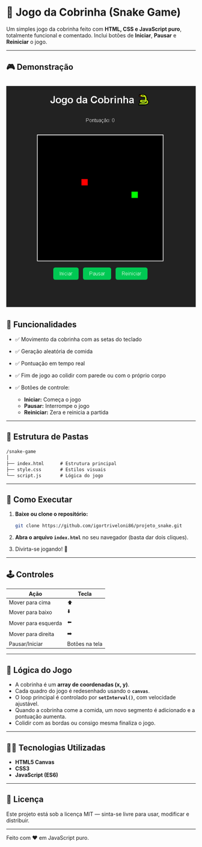 # 🐍 Jogo da Cobrinha (Snake Game)

Um simples jogo da cobrinha feito com **HTML, CSS e JavaScript puro**, totalmente funcional e comentado.
Inclui botões de **Iniciar**, **Pausar** e **Reiniciar** o jogo.

---

## 🎮 Demonstração

## ![Snake Game Screenshot](imagem.png)

## 🚀 Funcionalidades

- ✅ Movimento da cobrinha com as setas do teclado
- ✅ Geração aleatória de comida
- ✅ Pontuação em tempo real
- ✅ Fim de jogo ao colidir com parede ou com o próprio corpo
- ✅ Botões de controle:

  - **Iniciar:** Começa o jogo
  - **Pausar:** Interrompe o jogo
  - **Reiniciar:** Zera e reinicia a partida

---

## 🧱 Estrutura de Pastas

```
/snake-game
│
├── index.html      # Estrutura principal
├── style.css       # Estilos visuais
└── script.js       # Lógica do jogo
```

---

## 🧩 Como Executar

1. **Baixe ou clone o repositório:**

   ```bash
   git clone https://github.com/igortriveloni86/projeto_snake.git
   ```

2. **Abra o arquivo `index.html`** no seu navegador (basta dar dois cliques).

3. Divirta-se jogando! 🎉

---

## 🕹️ Controles

| Ação                | Tecla          |
| ------------------- | -------------- |
| Mover para cima     | ⬆️             |
| Mover para baixo    | ⬇️             |
| Mover para esquerda | ⬅️             |
| Mover para direita  | ➡️             |
| Pausar/Iniciar      | Botões na tela |

---

## 🧠 Lógica do Jogo

- A cobrinha é um **array de coordenadas (x, y)**.
- Cada quadro do jogo é redesenhado usando o **`canvas`**.
- O loop principal é controlado por **`setInterval()`**, com velocidade ajustável.
- Quando a cobrinha come a comida, um novo segmento é adicionado e a pontuação aumenta.
- Colidir com as bordas ou consigo mesma finaliza o jogo.

---

## 🧑‍💻 Tecnologias Utilizadas

- **HTML5 Canvas**
- **CSS3**
- **JavaScript (ES6)**

---

## 📄 Licença

Este projeto está sob a licença MIT — sinta-se livre para usar, modificar e distribuir.

---

Feito com ❤️ em JavaScript puro.
